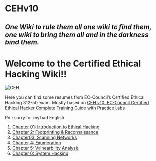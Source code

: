 # CEHv10

## *One Wiki to rule them all one wiki to find them, one wiki to bring them all and in the darkness bind them.*

# Welcome to the **Certified Ethical Hacking Wiki**!!

![CEH](https://encrypted-tbn0.gstatic.com/images?q=tbn%3AANd9GcSYRwpxNVlrDwzk96RJE0T17mE4rvY28mxpUg&usqp=CAU)

Here you can find some resumes from EC-Council’s Certified Ethical Hacking 312-50 exam. Mostly based on [CEH v10: EC-Council Certified Ethical
Hacker Complete Training Guide with Practice Labs](https://www.amazon.es/CEH-v10-EC-Council-Certified-Questions/dp/172379841X)

Pd.: sorry for my bad English

1. [Chapter 01: Introduction to Ethical Hacking](chapt/c01.md)
2. [Chapter 2: Footprinting & Reconnaissance](chapt/c02.md)
3. [Chapter03: Scanning Networks](chapt/c03.md)
4. [Chapter 4: Enumeration](chapt/c04.md)
5. [Chapter 5: Vulnearbility Analysis](chapt/c05.md)
6. [Chapter 6: System Hacking](chapt/c06.md)

